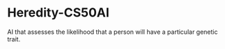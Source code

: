 # Heredity-CS50AI

AI that assesses the likelihood that a person will have a particular genetic trait.
